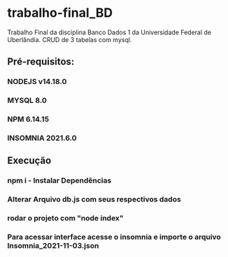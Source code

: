 # trabalho-final_BD
 Trabalho Final da disciplina Banco Dados 1 da Universidade Federal de Uberlândia. CRUD de 3 tabelas com mysql.
 
 ## Pré-requisitos:
  ### NODEJS v14.18.0
  ### MYSQL 8.0
  ### NPM 6.14.15
  ### INSOMNIA 2021.6.0
  
 ## Execução
  ### npm i - Instalar Dependências
  ### Alterar Arquivo db.js com seus respectivos dados
  ### rodar o projeto com "node index"
  ### Para acessar interface acesse o insomnia e importe o arquivo Insomnia_2021-11-03.json
